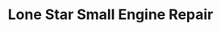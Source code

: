 ---
title: "Lone Star Small Engine Repair"
url: /lufkin/lone-star-small-engine-repair/
shop: Autowerkstatt
---
